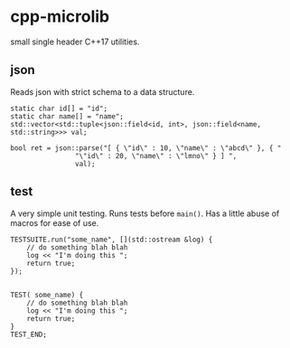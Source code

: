 cpp-microlib
============

small single header C++17 utilities.

json
----
Reads json with strict schema to a data structure.

```
static char id[] = "id";
static char name[] = "name";
std::vector<std::tuple<json::field<id, int>, json::field<name, std::string>>> val;

bool ret = json::parse("[ { \"id\" : 10, \"name\" : \"abcd\" }, { "
				"\"id\" : 20, \"name\" : \"lmno\" } ] ",
				val);

```

test
----
A very simple unit testing. Runs tests before `main()`.
Has a little abuse of macros for ease of use.

```
TESTSUITE.run("some_name", [](std::ostream &log) {
	// do something blah blah
	log << "I'm doing this ";
	return true;
});


TEST( some_name) {
	// do something blah blah
	log << "I'm doing this ";
	return true;
}
TEST_END;
```


